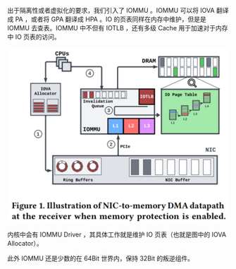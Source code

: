 出于隔离性或者虚拟化的要求，我们引入了 IOMMU 。IOMMU 可以将 IOVA 翻译成 PA ，或者将 GPA 翻译成 HPA 。IO 的页表同样在内存中维护，但是是 IOMMU 去查表。IOMMU 中不但有 IOTLB ，还有多级 Cache 用于加速对于内存中 IO 页表的访问。

![](img/clipboard-20241126T204327.png)

内核中会有 IOMMU Driver ，其具体工作就是维护 IO 页表（也就是图中的 IOVA Allocator）。

此外 IOMMU 还是少数的在 64Bit 世界内，保持 32Bit 的叛逆组件。
